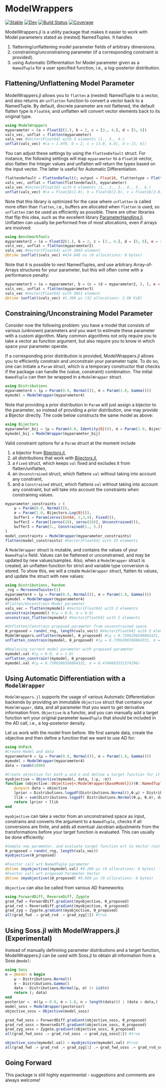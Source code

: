 # ModelWrappers

[![Stable](https://img.shields.io/badge/docs-stable-blue.svg)](https://paschermayr.github.io/ModelWrappers.jl/stable)
[![Dev](https://img.shields.io/badge/docs-dev-blue.svg)](https://paschermayr.github.io/ModelWrappers.jl/dev)
[![Build Status](https://github.com/paschermayr/ModelWrappers.jl/actions/workflows/CI.yml/badge.svg?branch=master)](https://github.com/paschermayr/ModelWrappers.jl/actions/workflows/CI.yml?query=branch%3Amaster)
[![Coverage](https://codecov.io/gh/paschermayr/ModelWrappers.jl/branch/master/graph/badge.svg)](https://codecov.io/gh/paschermayr/ModelWrappers.jl)

ModelWrappers.jl is a utility package that makes it easier to work with Model parameters stated as (nested) NamedTuples. It handles
1. flattening/unflattening model parameter fields of arbitrary dimensions.
2. constraining/unconstraining parameter (if a corresponding constraint is provided).
3. using Automatic Differentation for Model parameter given as a `NamedTuple` for a user specified function, i.e., a log-posterior distribution.

<!---
[BaytesMCMC.jl](xxx)
[BaytesFilters.jl](xxx)
[BaytesPMCMC.jl](xxx)
[BaytesSMC.jl](xxx)
[Baytes.jl](xxx)
-->

## Flattening/Unflattening Model Parameter

ModelWrappers.jl allows you to `flatten` a (nested) NamedTuple to a vector, and also returns an `unflatten` function to convert a vector back to a NamedTuple. By default, discrete parameter are not flattened, the default flatten type is `Float64`, and unflatten will convert vector elements back to its original type.
```julia
using ModelWrappers
myparameter = (a = Float32(1.), b = 2, c = [3., 4.], d = [5, 6])
vals_vec, unflat = flatten(myparameter)
vals_vec #Vector{Float64} with 3 elements (1., 3., 4.)
unflat(vals_vec) #(a = 1.0f0, b = 2, c = [3.0, 4.0], d = [5, 6])
```

You can adjust these settings by using the `FlattenDefault` struct. For instance, the following settings will map `myparameter` to a `Float16` vector, also flatten the Integer values and unflatten will return the types based on the input vector. The latter is useful for Automatic Differentiation.
```julia
flattendefault = FlattenDefault(; output = Float16, flattentype = FlattenAll(), unflattentype = UnflattenAD())
vals_vec, unflat = flatten(flattendefault, myparameter)
vals_vec #Vector{Float16} with 6 elements (1., 2., 3., 4., 5., 6.)
unflat(vals_vec) #(a = Float16(1.0), b = Float16(2.0), c = Float16[3.0, 4.0], d = Float16[5.0, 6.0])
```

Note that this library is optimized for the case where `unflatten` is called more often than `flatten`, i.e., buffers are allocated when `flatten` is used, so `unflatten` can be used as efficiently as possible. There are other libraries that flip this idea, such as the excellent library [ParameterHandling.jl](https://github.com/invenia/ParameterHandling.jl). Unflatten can usually be performed free of most allocations, even if arrays are involved:
```julia
using BenchmarkTools
myparameter2 = (a = Float32(1.), b = 2, c = [3., 4.], d = [5, 6], e = randn(1000), f = rand(1:2, 1000), g = randn(1000, 2))
vals_vec, unflat = flatten(myparameter2)
vals_vec #Vector{Float64} with 3003 element
@btime $unflat($vals_vec) #434.848 ns (0 allocations: 0 bytes)
```

Note that it is possible to nest NamedTuples, and use arbitrary Array-of-Arrays structures for your parameter, but this will often come with a performance penalty:
```julia
myparameter3 = (a = myparameter, b = (c = (d = myparameter2, ), ), e = [rand(10), rand(15), rand(20)])
vals_vec, unflat = flatten(myparameter3)
vals_vec #Vector{Float64} with 3051 element
@btime $unflat($vals_vec) #1.300 μs (32 allocations: 2.98 KiB)
```

## Constraining/Unconstraining Model Parameter

Consider now the following problem: you have a model that consists of various (unknown) parameters and you want to estimate these parameter with a custom algorithm. Many common algorithms not only require you to take a vector as function argument, but also require you to know in which space your parameter operate.

If a corresponding prior distribution is provided, ModelWrappers.jl allows you to efficiently constrain and unconstrain your parameter tuple. To do so, one can initiate a `Param` struct, which is a temporary constructor that checks if the package can handle the (value, constraint) combination. The initial `NamedTuple` can then be wrapped in a `ModelWrapper` struct.
```julia
using Distributions
myparameter4 = (μ = Param(0.0, Normal()), σ = Param(1.0, Gamma()))
mymodel = ModelWrapper(myparameter4)
```

Note that providing a prior distribution in `Param` will just assign a bijector to the parameter, so instead of providing a prior distribution, one may provide a Bijector directly. The code below constructs the same model as above:
```julia
using Bijectors
myparameter_bij = (μ = Param(0.0, Identity{0}()), σ = Param(1.0, Bijectors.Log{0}()))
mymodel_bij = ModelWrapper(myparameter_bij)
```

Valid constraint options for a `Param` struct at the moment include
1. a bijector from [Bijectors.jl](https://github.com/TuringLang/Bijectors.jl),
2. all distributions that work with [Bijectors.jl](https://github.com/TuringLang/Bijectors.jl),
3. a `Fixed` struct, which keeps `val` fixed and excludes it from flatten/unflatten,
4. an `Unconstrained` struct, which flattens `val` without taking into account any constraint,
5. and a `Constrained` struct, which flattens `val` without taking into account any constraint, but will take into account the constraints when constraining values.
```julia
myparameter_constraints = (
    μ = Param(0.0, Normal()),
    σ = Param(1.0, Bijectors.Log{0}()),
    buffer1 = Param(zeros(Int64, 2,3,4), Fixed()),
    buffer2 = Param([zeros(10), zeros(20)], Unconstrained()),
    buffer3 = Param(3., Constrained(1., 5.))
)
model_constraints = ModelWrapper(myparameter_constraints)
flatten(model_constraints) #Vector{Float64} with 33 elements
```

A `ModelWrapper` struct is mutable, and contains the values of your `NamedTuple` field. Values can be flattened or unconstrained, and may be updated by new values/samples. Also, when a `ModelWrapper` struct is created, an unflatten function for strict and variable type conversion is stored. To show this, we will a create `ModelWrapper` struct, flatten its values, and update the struct with new values:

```julia
using Distributions, Random
_rng = MersenneTwister(2)
myparameter4 = (μ = Param(0.0, Normal()), σ = Param(1.0, Gamma()))
mymodel = ModelWrapper(myparameter4)
#Flatten/Unconstrain Model parameter
vals_vec = flatten(mymodel) #Vector{Float64} with 2 elements
unconstrain(mymodel) #(μ = 0.0, σ = 0.0)
unconstrain_flatten(mymodel) #Vector{Float64} with 2 elements

#Unflatten/Constrain proposed parameter from unconstrained space
θ_proposed = randn(_rng, length(vals_vec)) #Vector{Float64} with 2 elements
ModelWrappers.unflatten(mymodel, θ_proposed) #(μ = 0.7396206598864331, σ = -0.7445071021408705)
unflatten_constrain(mymodel, θ_proposed) #(μ = 0.7396206598864331, σ = 0.4749683531374296)

#Replacing current model parameter with proposed parameter
mymodel.val #(μ = 0.0, σ = 1.0)
unflatten_constrain!(mymodel, θ_proposed)
mymodel.val #(μ = 0.7396206598864331, σ = 0.4749683531374296)
```

## Using Automatic Differentiation with a `ModelWrapper`

`ModelWrappers.jl` supports the usage of various Automatic Differentiation backends by providing an immutable `Objective` struct that contains your `ModelWrapper`, data, and all parameter that you want to get derivative information from. `Objective` is a functor, and you can manually add a target function wrt your original parameter `NamedTuple` that should be included in the AD call, i.e., a log-posterior density.

Let us work with the model from before. We first sample data, create the objective and then define a function that we want to use AD for:
```julia
using UnPack
#Create Model and data
myparameter4 = (μ = Param(0.0, Normal()), σ = Param(1.0, Gamma()))
mymodel = ModelWrapper(myparameter4)
data = randn(1000)

#Create objective for both μ and σ and define a target function for it
myobjective = Objective(mymodel, data, (:μ, :σ))
function (objective::Objective{<:ModelWrapper{BaseModel}})(θ::NamedTuple)
	@unpack data = objective
	lprior = Distributions.logpdf(Distributions.Normal(),θ.μ) + Distributions.logpdf(Distributions.Exponential(), θ.σ)
    llik = sum(Distributions.logpdf( Distributions.Normal(θ.μ, θ.σ), data[iter] ) for iter in eachindex(data))
	return lprior + llik
end
```

`myobjective` can take a vector from an unconstrained space as input, constrains and converts the argument to a `NamedTuple`, checks if all conversions are finite, and adds all eventual Jacobian adjustments from the transformations before your target function is evaluated. This can usually be done efficiently:
```julia
#Sample new parameter, and evaluate target function wrt to Vector (not NamedTuple)
θ_proposed = randn(_rng, length(vals_vec))
myobjective(θ_proposed)

#Functor call wrt NamedTuple parameter
@btime $myobjective($mymodel.val) #9.200 μs (0 allocations: 0 bytes)
#Functor call wrt proposed Parameter Vector
@btime $myobjective($θ_proposed) #9.600 μs (0 allocations: 0 bytes)
```

`Objective` can also be called from various AD frameworks:
```julia
using ForwardDiff, ReverseDiff, Zygote
grad_fwd = ForwardDiff.gradient(myobjective, θ_proposed)
grad_rvd = ReverseDiff.gradient(myobjective, θ_proposed)
grad_zyg = Zygote.gradient(myobjective, θ_proposed)
all(grad_fwd .≈ grad_rvd .≈ grad_zyg[1]) #true
```

## Using Soss.jl with ModelWrappers.jl (Experimental)

Instead of manually definining parameter distributions and a target function, ModelWrappers.jl can be used with Soss.jl to obtain all information from a Soss `@model`:

```julia
using Soss
m = @model n begin
    μ ~ Distributions.Normal()
    σ ~ Distributions.Gamma()
    data ~ Distributions.Normal(μ, σ) |> iid(n)
    return (; data)
end
posterior =  m((μ = 0.0, σ = 1.0, n = length(data))) | (data = data,)
model_soss = ModelWrapper(posterior)
objective_soss = Objective(model_soss)

grad_fwd_soss = ForwardDiff.gradient(objective_soss, θ_proposed)
grad_rvd_soss = ReverseDiff.gradient(objective_soss, θ_proposed)
grad_zyg_soss = Zygote.gradient(objective_soss, θ_proposed)
all(grad_fwd_soss .≈ grad_rvd_soss .≈ grad_zyg_soss[1]) #true

objective_soss(mymodel.val) ≈ myobjective(mymodel.val) #true
all(grad_fwd .≈ grad_rvd .≈ grad_zyg[1] .≈ grad_fwd_soss .≈ grad_rvd_soss .≈ grad_zyg_soss[1]) #true
```

## Going Forward

This package is still highly experimental - suggestions and comments are always welcome!

<!---
# Citing Baytes.jl

If you use Baytes.jl for your own research, please consider citing the following publication: ...
-->
